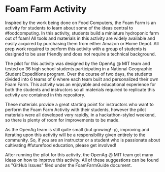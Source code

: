 # Foam Farm Activity

Inspired by the work being done on Food Computers, the Foam Farm is an activity for students to learn about some of the ideas
central to #foodcomputing. In this activity, students build a miniature hydroponic farm out of foam! All tools and materials 
in this activity are widely available and easily acquired by purchasing them from either Amazon or Home Depot. All prep work
required to perform this activity with a group of students is designed to be user friendly and does not require a technical 
background.

The pilot for this activity was designed by the OpenAg @ MIT team and tested on 36 high school students participating in a 
National Geographic Student Expeditions program. Over the course of two days, the students divided into 6 teams of 6 where
each team built and personalized their own Foam Farm. This activity was an enjoyable and educational experience for both 
the students and instructors so all materials required to replicate this activity are contained in this repository.

These materials provide a great starting point for instructors who want to perform the Foam Farm Activity with their students,
however the pilot materials were all developed very rapidly, in a hackathon-styled weekend, so there is plenty of room for 
improvements to be made.

As the OpenAg team is still quite small (but growing! :p), improving and iterating upon this activity will be a responsibility
given entirely to the community. So, if you are an instructor or a student who is passionate about cultivating #futurefood
education, please get involved!

After running the pilot for this activity, the OpenAg @ MIT team got many ideas on how to improve this activity. All of 
these suggestions can be found as "GitHub Issues" filed under the FoamFarmGuide document.
